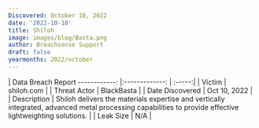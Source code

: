 ```yaml
---
Discovered: October 10, 2022
date: '2022-10-10'
title: Shiloh
image: images/blog/Basta.png
author: Breachsense Support
draft: false
yearmonths: 2022/october
---
```



| Data Breach Report
------------:     |:-------------:    | :-----:|
| Victim      | shiloh.com      | 
| Threat Actor      | BlackBasta      | 
| Date Discovered      | Oct 10, 2022      | 
| Description      | Shiloh delivers the materials expertise and vertically integrated, advanced metal processing capabilities to provide effective lightweighting solutions.      | 
| Leak Size      | N/A      | 

